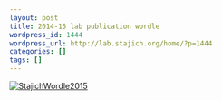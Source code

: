 ```yaml
---
layout: post
title: 2014-15 lab publication wordle
wordpress_id: 1444
wordpress_url: http://lab.stajich.org/home/?p=1444
categories: []
tags: []
---
```

[![StajichWordle2015](/images/wp_upload/2015/12/StajichWordle2015-1024x791.png)](/images/wp_upload/2015/12/StajichWordle2015.png)
